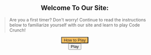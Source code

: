 <style>
    #howto-popup{
        text-align: center;
        display: none;
        margin: auto;
    }

    #how-to-text{
        text-align: left;
    }

    .play-container{
        text-align: center;
    }

    .howto-container{
        text-align: center;
    }

    #closing-gamestart{
        background-color: rgb(223, 109, 109);
        visibility: hidden;
    }

    #howto-button{
        background-color: #FCC05F;
        color: rgb(43, 41, 41);
        
    }

    #play-button{
        display: block;
        margin: auto;
    }
    
    #close-game{
        display: none;
        margin: auto;
        background-color: rgb(223, 109, 109);
    }

    #game-container{
        position: relative !important;
        background-color: #e5b76d;
        text-align: center;
        width: 480px;
        height: 480px;
        border-radius: 1em;
        margin: auto;
        display: none;
    }

#game {
    justify-self: center;
    display: grid;
    grid-template-columns: repeat(4, 1fr);
    grid-template-rows: repeat(4, 1fr);
    width: 450px;
    height: 450px;
    
}
.flip-card {
    background-color: transparent;
    width: 100px;
    height: 100px;
    perspective: 1000px;
    margin-top: 0px;
    position: relative;
    text-align: center;
    transition: transform 0.6s;
    transform-style: preserve-3d;
}
.flip-card figure {
    display: flex;
    justify-content: center;
    align-items: center;
    position: absolute;
    width: 100%;
    height: 100%;
    backface-visibility: hidden;
}
.flip-card .flip-card-front {
    width: 100px;
    height: 100px;
    background-color: #800000;
    border-radius: 6px;
}
.flip-card .flip-card-back {
    width: 100px;
    height: 100px;
    background-color: white;
    transform: rotateY(180deg);
    border-radius: 6px;
}
.flip-card.flipped {
    transform: rotateY(180deg);
}

#canvas{
    position: relative;
    display: block;
    padding-top: 22px;
    margin: 21px
}

img {
    border-radius: 20px;
}    
</style>

<div class="howto-container">
    <h2>Welcome To Our Site:</h2>
    <blockquote id = "how-to-text">Are you a first timer? Don't worry! Continue to read the instructions below to familiarize yourself with our site and learn to play Code Crunch!</blockquote>
    <button type="submit" id="howto-button">How to Play</button>
    <div class="howto-popup" id="howto-popup">
        <h2>Instructions for playing code crunch.</h2>
        <blockquote id = "how-to-text">
            - Navigate to the login page, then login with your email and make a password. 
            - Then, come back to this "Game" bar.
            - Click "start!" Now a thirty second clock will begin. 
            - Click on a card to turn it over.
            - Match the rest before the time runs out!
        </blockquote>
        <br><button type="button" id="closing-gamestart">Close</button>
    </div>
</div>

<div class="play-container">
    <button type="button" id="play-button">Play</button>
    <button type="button" id="close-game">Close</button>
    <div id = "timer">
        <!--Timer Goes Here-->
    </div>
    <br><div id="game-container">
        <!-- game goes here-->
        <section id="canvas" class="hidden">
        <div id="game">
          <div id="flip-card-1" class="flip-card">
            <figure class="flip-card-front"></figure>
            <figure class="flip-card-back"></figure>
          </div>
          <div id="flip-card-2" class="flip-card">
            <figure class="flip-card-front"></figure>
            <figure class="flip-card-back"></figure>
          </div>
          <div id="flip-card-3" class="flip-card">
            <figure class="flip-card-front"></figure>
            <figure class="flip-card-back"></figure>
          </div>
          <div id="flip-card-4" class="flip-card">
            <figure class="flip-card-front"></figure>
            <figure class="flip-card-back"></figure>
          </div>
          <div id="flip-card-5" class="flip-card">
            <figure class="flip-card-front"></figure>
            <figure class="flip-card-back"></figure>
          </div>
          <div id="flip-card-6" class="flip-card">
            <figure class="flip-card-front"></figure>
            <figure class="flip-card-back"></figure>
          </div>
          <div id="flip-card-7" class="flip-card">
            <figure class="flip-card-front"></figure>
            <figure class="flip-card-back"></figure>
          </div>
          <div id="flip-card-8" class="flip-card">
            <figure class="flip-card-front"></figure>
            <figure class="flip-card-back"></figure>
          </div>
          <div id="flip-card-9" class="flip-card">
            <figure class="flip-card-front"></figure>
            <figure class="flip-card-back"></figure>
          </div>
          <div id="flip-card-10" class="flip-card">
            <figure class="flip-card-front"></figure>
            <figure class="flip-card-back"></figure>
          </div>
          <div id="flip-card-11" class="flip-card">
            <figure class="flip-card-front"></figure>
            <figure class="flip-card-back"></figure>
          </div>
          <div id="flip-card-12" class="flip-card">
            <figure class="flip-card-front"></figure>
            <figure class="flip-card-back"></figure>
          </div>
          <div id="flip-card-13" class="flip-card">
            <figure class="flip-card-front"></figure>
            <figure class="flip-card-back"></figure>
          </div>
          <div id="flip-card-14" class="flip-card">
            <figure class="flip-card-front"></figure>
            <figure class="flip-card-back"></figure>
          </div>
          <div id="flip-card-15" class="flip-card">
            <figure class="flip-card-front"></figure>
            <figure class="flip-card-back"></figure>
          </div>
          <div id="flip-card-16" class="flip-card">
            <figure class="flip-card-front"></figure>
            <figure class="flip-card-back"></figure>
          </div>
        </div>
      </section>
    </div><br>
</div>

<script>
    var howtobutton = document.getElementById("howto-button");
    var closing = document.getElementById("closing-gamestart");
    var playbutton = document.getElementById("play-button");
    var closegame = document.getElementById("close-game");
    howtobutton.onclick = function() {
        howtobutton.style.visibility = "hidden";
        document.getElementById("howto-popup").style.display = "block";
        closing.style.visibility = "visible";
    }
    closing.onclick = function() {
        document.getElementById("howto-popup").style.display = "none";
        howtobutton.style.visibility = "visible";
        closing.style.visibility = "hidden";
    }

    playbutton.onclick = function() {
        document.getElementById("game-container").style.display = "block";
        document.getElementById("play-button").style.display = "none";
        document.getElementById("close-game").style.display = "block";
    }

    closegame.onclick = function() {
        document.getElementById("game-container").style.display = "none";
        document.getElementById("play-button").style.display = "block";
        document.getElementById("close-game").style.display = "none";
    }

var possibleCardFaces = ["{{site.baseurl}}/images/aw.png", "{{site.baseurl}}/images/dc.png", "{{site.baseurl}}/images/fp.png", "{{site.baseurl}}/images/gh.png", "{{site.baseurl}}/images/html.png", "{{site.baseurl}}/images/p.png", "{{site.baseurl}}/images/so.png", "{{site.baseurl}}/images/vs.png", "{{site.baseurl}}/images/aw.png", "{{site.baseurl}}/images/dc.png", "{{site.baseurl}}/images/fp.png", "{{site.baseurl}}/images/gh.png", "{{site.baseurl}}/images/html.png", "{{site.baseurl}}/images/p.png", "{{site.baseurl}}/images/so.png", "{{site.baseurl}}/images/vs.png"];
var lowScore = localStorage.getItem("lowScore");
var score = 0;
var flippedCards = [];
var matchedCards = [];
var locked = false;
var flipTimeout = 700;
function assignLowScore($lowScoreOutput) {
  lowScore = lowScore || "N/A";
  $lowScoreOutput.text("Low Score: " + lowScore);
}
function getRandomIndex(length) {
  return Math.floor(Math.random() * length);
}
function getRandomFace(randomIndex) {
  var face;
  randomIndex = getRandomIndex(possibleCardFaces.length);
  face = possibleCardFaces[randomIndex];
  possibleCardFaces.splice(randomIndex, 1);
  return face;
}
function assignCardFaces($cardFaces) {
  for (var i = 0; i < 16; i++) {
    $($cardFaces[i]).html('<img src="' + getRandomFace() + '">');
  }
  possibleCardFaces = ["{{site.baseurl}}/images/aw.png", "{{site.baseurl}}/images/dc.png", "{{site.baseurl}}/images/fp.png", "{{site.baseurl}}/images/gh.png", "{{site.baseurl}}/images/html.png", "{{site.baseurl}}/images/p.png", "{{site.baseurl}}/images/so.png", "{{site.baseurl}}/images/vs.png", "{{site.baseurl}}/images/aw.png", "{{site.baseurl}}/images/dc.png", "{{site.baseurl}}/images/fp.png", "{{site.baseurl}}/images/gh.png", "{{site.baseurl}}/images/html.png", "{{site.baseurl}}/images/p.png", "{{site.baseurl}}/images/so.png", "{{site.baseurl}}/images/vs.png"];
}
function isNotFlipped($card) {
  return !$card.hasClass("flipped");
}
function areMatching(flippedCards) {
  return (flippedCards[0].html() === flippedCards[1].html());
}
function hideCards(flippedCards) {
  setTimeout(function() {
    $(flippedCards[0]).removeClass("flipped");
    $(flippedCards[1]).removeClass("flipped");
    locked = false;
  }, flipTimeout);
}
function hideScoreBoard($scoreBoard) {
  $scoreBoard.addClass("hidden");
}
function checkForLowScore(score, $lowScoreOutput) {
  if (lowScore === "N/A") {
    lowScore = Infinity;
  }
  if (score < lowScore) {
    localStorage.setItem("lowScore", score);
    lowScore = localStorage.getItem("lowScore");
    $lowScoreOutput.html("<em>*new*</em> Low Score: " + score);
  }
}
function renderWinScreen($winScreen) {
  setTimeout(function() {
    $winScreen.addClass("visible");
  }, 400);
}
function reset($lowScoreOutput, $cardFaces, $flipCardElements, $winScreen, $scoreBoard) {
  assignCardFaces($cardFaces);
  matchedCards = [];
  score = 0;
  $lowScoreOutput.text("Low Score: " + lowScore);
  $winScreen.removeClass("visible");
  $scoreBoard.removeClass("hidden");
  $flipCardElements.removeClass("flipped");
}
$(document).ready(function(){
  var $playButton = $("#play-button");
  var $canvas = $("#canvas");
  var $flipCardElements = $(".flip-card");
  var $cardFaces = $(".flip-card .flip-card-back");
  var $scoreBoard = $("#score-board");
  var $lowScoreOutput = $(".low-score");
  var $winScreen = $("#win-screen");
  var $replay = $("#replay-button");
  assignLowScore($lowScoreOutput);
  assignCardFaces($cardFaces);
  $playButton.on("click", function() {
    $canvas.removeClass("hidden");
    $footer.removeClass("hidden");
  });
  $canvas.on("click", ".flip-card-front, .flip-card-front h2", function(event) {
    if(event.target != this || locked){ return true; }
    // in case I decide to put a figure on front of card
    var $card = $(event.target).closest(".flip-card");
    if (isNotFlipped($card)) {
      $card.addClass("flipped");
      flippedCards.push($card);
      score++;
    }
    if (flippedCards.length === 2) {
      if (areMatching(flippedCards)) {
        matchedCards.push(flippedCards[0], flippedCards[1]);
      } else {
        locked = true;
        hideCards(flippedCards);
      }
      flippedCards = [];
    }
    if(matchedCards.length === $flipCardElements.length) {
      checkForLowScore(score, $lowScoreOutput);
      hideScoreBoard($scoreBoard);
      renderWinScreen($winScreen);
    }
  });
  $replay.on("click", function() {
    reset($lowScoreOutput, $cardFaces, $flipCardElements, $winScreen, $scoreBoard);
  });
})
</script>